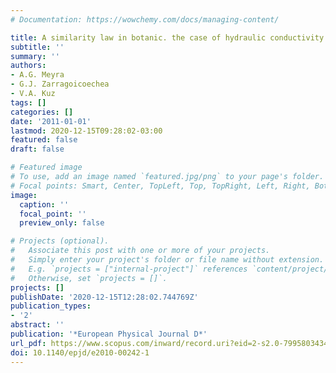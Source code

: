 ```yaml
---
# Documentation: https://wowchemy.com/docs/managing-content/

title: A similarity law in botanic. the case of hydraulic conductivity of trees
subtitle: ''
summary: ''
authors:
- A.G. Meyra
- G.J. Zarragoicoechea
- V.A. Kuz
tags: []
categories: []
date: '2011-01-01'
lastmod: 2020-12-15T09:28:02-03:00
featured: false
draft: false

# Featured image
# To use, add an image named `featured.jpg/png` to your page's folder.
# Focal points: Smart, Center, TopLeft, Top, TopRight, Left, Right, BottomLeft, Bottom, BottomRight.
image:
  caption: ''
  focal_point: ''
  preview_only: false

# Projects (optional).
#   Associate this post with one or more of your projects.
#   Simply enter your project's folder or file name without extension.
#   E.g. `projects = ["internal-project"]` references `content/project/deep-learning/index.md`.
#   Otherwise, set `projects = []`.
projects: []
publishDate: '2020-12-15T12:28:02.744769Z'
publication_types:
- '2'
abstract: ''
publication: '*European Physical Journal D*'
url_pdf: https://www.scopus.com/inward/record.uri?eid=2-s2.0-79958034341&doi=10.1140%2fepjd%2fe2010-00242-1&partnerID=40&md5=b42a33681a2f6c9ef8f7ab6c11fa7c41
doi: 10.1140/epjd/e2010-00242-1
---
```

